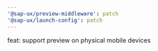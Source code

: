 ```yaml
---
'@sap-ux/preview-middleware': patch
'@sap-ux/launch-config': patch
---
```


feat: support preview on physical mobile devices
